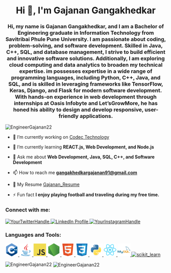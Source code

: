 <h1 align="center">Hi 👋, I'm Gajanan Gangakhedkar</h1>
<h3 align="center">
Hi, my name is Gajanan Gangakhedkar, and I am a Bachelor of Engineering graduate in Information Technology from Savitribai Phule Pune University. 
I am passionate about coding, problem-solving, and software development. Skilled in Java, C++, SQL, and database management, I strive to build 
efficient and innovative software solutions. Additionally, I am exploring cloud computing and data analytics to broaden my technical expertise.
  im possesses expertise in a wide range of programming languages, including Python, C++, Java, and SQL, and is skilled in leveraging frameworks like TensorFlow, Keras, Django, and Flask for modern software development. With hands-on experience in web development through internships at Oasis Infobyte and Let’sGrowMore, he has honed his ability to design and develop responsive, user-friendly applications.
</h3>

<p align="left">
  <img src="https://komarev.com/ghpvc/?username=EngineerGajanan22&label=Profile%20views&color=0e75b6&style=flat" alt="EngineerGajanan22" />
</p>

- 🔭 I’m currently working on [Codec Technology](https://drive.google.com/file/d/1ToL0W89se4E40tktcj8LYclbWzDrwt3r/view?usp=sharing)

- 🌱 I’m currently learning **REACT.js, Web Development, and Node.js**

- 💬 Ask me about **Web Development, Java, SQL, C++, and Software Development**

- 📫 How to reach me **gangakhedkargajanan91@gmail.com**

- 📄 My Resume [Gajanan_Resume](https://drive.google.com/file/d/1C_fWWZGWgFjl07uZpnFXQ46sOgFlJDMR/view?usp=sharing)

- ⚡ Fun fact **I enjoy playing football and traveling during my free time.**

<h3 align="left">Connect with me:</h3>
<p align="left">
  <a href="https://twitter.com/YourTwitterHandle" target="blank">
    <img align="center" src="https://raw.githubusercontent.com/rahuldkjain/github-profile-readme-generator/master/src/images/icons/Social/twitter.svg" alt="YourTwitterHandle" height="30" width="40" />
  </a>
  <a href="https://www.linkedin.com/in/gajanan-gangakhedkar-249214231/overlay/about-this-profile/?lipi=urn%3Ali%3Apage%3Ad_flagship3_profile_view_base%3BshMuiQBfRceDuPQGtGEe1Q%3D%3De" target="blank">
    <img align="center" src="https://raw.githubusercontent.com/rahuldkjain/github-profile-readme-generator/master/src/images/icons/Social/linked-in-alt.svg" alt="LinkedIn Profile" height="30" width="40" />
  </a>
  <a href="https://www.instagram.com/_b_o_s_s__22/" target="blank">
    <img align="center" src="https://raw.githubusercontent.com/rahuldkjain/github-profile-readme-generator/master/src/images/icons/Social/instagram.svg" alt="YourInstagramHandle" height="30" width="40" />
  </a>
</p>

<h3 align="left">Languages and Tools:</h3>
<p align="left">
  <a href="https://www.w3schools.com/cpp/" target="_blank" rel="noreferrer">
    <img src="https://raw.githubusercontent.com/devicons/devicon/master/icons/cplusplus/cplusplus-original.svg" alt="cplusplus" width="40" height="40" />
  </a>
  <a href="https://www.java.com" target="_blank" rel="noreferrer">
    <img src="https://raw.githubusercontent.com/devicons/devicon/master/icons/java/java-original.svg" alt="java" width="40" height="40" />
  </a>
  <a href="https://developer.mozilla.org/en-US/docs/Web/JavaScript" target="_blank" rel="noreferrer">
    <img src="https://raw.githubusercontent.com/devicons/devicon/master/icons/javascript/javascript-original.svg" alt="javascript" width="40" height="40" />
</a>
<a href="https://nodejs.org/" target="_blank" rel="noreferrer">
    <img src="https://raw.githubusercontent.com/devicons/devicon/master/icons/nodejs/nodejs-original.svg" alt="nodejs" width="40" height="40" />
</a>
<a href="https://developer.mozilla.org/en-US/docs/Web/HTML" target="_blank" rel="noreferrer">
    <img src="https://raw.githubusercontent.com/devicons/devicon/master/icons/html5/html5-original.svg" alt="html" width="40" height="40" />
</a>
<a href="https://developer.mozilla.org/en-US/docs/Web/CSS" target="_blank" rel="noreferrer">
    <img src="https://raw.githubusercontent.com/devicons/devicon/master/icons/css3/css3-original.svg" alt="css" width="40" height="40" />
</a>


  <a href="https://www.python.org" target="_blank" rel="noreferrer">
    <img src="https://raw.githubusercontent.com/devicons/devicon/master/icons/python/python-original.svg" alt="python" width="40" height="40" />
  </a>
  <a href="https://reactjs.org/" target="_blank" rel="noreferrer">
    <img src="https://raw.githubusercontent.com/devicons/devicon/master/icons/react/react-original.svg" alt="react" width="40" height="40" />
</a>

  <a href="https://www.mysql.com/" target="_blank" rel="noreferrer">
    <img src="https://raw.githubusercontent.com/devicons/devicon/master/icons/mysql/mysql-original-wordmark.svg" alt="mysql" width="40" height="40" />
  </a>
  
  <a href="https://scikit-learn.org/" target="_blank" rel="noreferrer">
    <img src="https://upload.wikimedia.org/wikipedia/commons/0/05/Scikit_learn_logo_small.svg" alt="scikit_learn" width="40" height="40" />
  </a>
</p>

<p><img align="left" src="https://github-readme-stats.vercel.app/api/top-langs?username=EngineerGajanan22&show_icons=true&locale=en&layout=compact" alt="EngineerGajanan22" /></p>

<p>&nbsp;<img align="center" src="https://github-readme-stats.vercel.app/api?username=EngineerGajanan22&show_icons=true&locale=en" alt="EngineerGajanan22" /></p>
